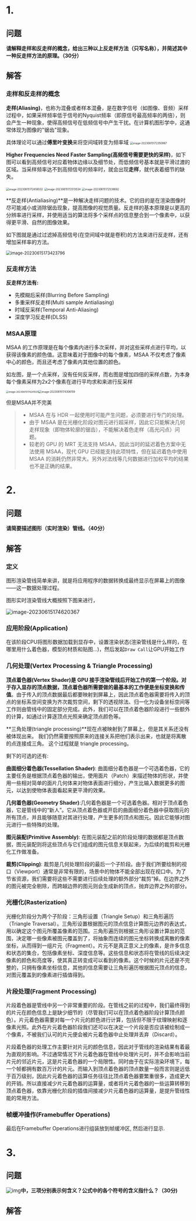 # 1.

## 问题

**请解释走样和反走样的概念，给出三种以上反走样方法（只写名称），并简述其中一种反走样方法的原理。（30分）**

## 解答

### 走样和反走样的概念

**走样(Aliasing)**，也称为混叠或者样本混叠，是在数字信号（如图像、音频）采样过程中，如果采样频率低于信号的Nyquist频率（即原信号最高频率的两倍），则会产生一种现象，使得高频信号在低频信号中产生干扰。在计算机图形学中，这通常体现为图像的"锯齿"现象。

具体理论可以通过**傅里叶变换**来将空间域转变为频率域
<img src="hw2.assets/image-20230615172350987.png" alt="image-20230615172350987" style="zoom:50%;" />

**Higher Frequencies Need Faster Sampling(高频信号需要更快的采样)**，如下图可以看到高频信号对应着物体边缘以及细节处，而低频信号基本就是平滑过渡的区域。当采样频率达不到高频信号的频率时，就会出现**走样**，就代表着细节的缺失。

<img src="hw2.assets/image-20230615172458532.png" alt="image-20230615172458532" style="zoom:50%;" />

<img src="hw2.assets/image-20230615172513534.png" alt="image-20230615172513534" style="zoom:50%;" />

<img src="hw2.assets/image-20230615172538692.png" alt="image-20230615172538692" style="zoom:50%;" />

**反走样(Antialiasing)**是一种解决走样问题的技术。它的目的是在渲染图像时尽可能减小或消除锯齿现象，提高图像的视觉质量。反走样的基本原理是以更高的分辨率进行采样，并使用适当的算法将多个采样点的信息整合到一个像素中，以获得更平滑、自然的图像效果。

如下图就是通过过滤掉高频信号(在空间域中就是卷积)的方法来进行反走样，还有增加采样率的方法。

<img src="hw2.assets/image-20230615173423796.png" alt="image-20230615173423796" style="zoom: 80%;" />

### 反走样方法

**反走样方法有:**

- 先模糊后采样(Blurring Before Sampling)
- 多重采样反走样(Multi sample Antialiasing)
- 时域反采样(Temporal Anti-Aliasing)
- 深度学习反走样(DLSS)

### MSAA原理

MSAA 的工作原理是在每个像素内进行多次采样，并对这些采样点进行平均，以获得该像素的颜色值。这意味着对于图像中的每个像素，MSAA 不仅考虑了像素中心的颜色，而且还考虑了像素内其他位置的颜色。

如左图，是一个点采样，没有任何反采样，而右图是增加四倍的采样点数，为本身每个像素采样为2x2个像素在进行平均求和来进行反采样

<img src="hw2.assets/image-20230615174241035.png" alt="image-20230615174241035" style="zoom:45%;" /><img src="hw2.assets/image-20230615174306159.png" alt="image-20230615174306159" style="zoom:50%;" />

但是MSAA并不完美

> - MSAA 在与 HDR 一起使用时可能产生问题，必须要进行专门的处理。
> - 由于 MSAA 是在光栅化阶段对图元进行超采样，因此它只能解决几何走样现象（即物体轮廓的锯齿），不能解决着色走样（高光闪点）问题。
> - 较老的 GPU 的 MRT 无法支持 MSAA，因此当时的延迟着色方案中无法使用 MSAA，现代 GPU 已经能支持此项特性，但在延迟着色中使用 MSAA 的消耗仍然非常大。另外对法线等几何数据进行加权平均的结果也不是正确的结果。

# 2.

## 问题

**请简要描述图形（实时渲染）管线。（40分）**

## 解答

### 定义

图形渲染管线简单来讲，就是将应用程序的数据转换成最终显示在屏幕上的图像——这一数据处理过程。

图形实时渲染管线大概按照下图来进行，

![image-20230615174620367](hw2.assets/image-20230615174620367.png)

### 应用阶段(Application)

在该阶段CPU将图形数据加载到显存中，设置渲染状态(渲染管线是什么样的，在哪里用什么着色器，模型的材质和贴图...)，然后发起`Draw Call`让GPU开始工作

### 几何处理(Vertex Processing & Triangle Processing)

**顶点着色器(Vertex Shader)**是 GPU 接手渲染管线后开始工作的第一个阶段。对于存入显存的顶点数据，顶点着色器所需要做的最基本的工作便是**坐标变换和传值**。由于传入的顶点数据最后都要映射到屏幕上，因此顶点着色器需要将传入的顶点的坐标系空间变换为齐次裁剪空间，剩下的透视除法、归一化为设备坐标空间等工作则由管线中的固定部分完成。此外，我们可以在顶点着色器阶段进行一些额外的计算，如通过计算逐顶点光照来确定顶点颜色等。

**三角处理(triangle processing)**现在点被映射到了屏幕上，但是其关系还没有被体现出来。 我们仍然需要按照原来的连接关系把他们表示出来，也就是将离散的点连接成三角。 这个过程就是 triangle processing。

剩下的可选的还有:

**曲面细分着色器(Tessellation Shader)**: 曲面细分着色器是一个可选着色器，它的主要任务是根据顶点着色器的输出，使用面片（Patch）来描述物体的形状，并使用一些相对简单的面片几何体来对物体表面进行细分，产生比输入数据更多的图元，以达到使物体表面看起来更平滑的效果。

**几何着色器(Geometry Shader)**:几何着色器是一个可选着色器。相对于顶点着色器，它是管线中的“新人”。它从顶点着色器或开启的曲面细分着色器中获取图元的所有顶点，并且能够随意对其进行处理，产生更多的顶点和图元。因此它能够对图元进行一些特殊的处理。

**图元装配(Primitive Assembly)**: 在图元装配之前的阶段处理的数据都是顶点数据，图元装配则将这些顶点与它们组成的图元信息关联起来，为后续的裁剪和光栅化工作做准备。

**裁剪(Clipping)**: 裁剪是几何处理阶段的最后一个子阶段。由于我们所要绘制的视口（Viewport）通常是非常有限的，场景中的物体不能全部出现在视口中。为了节省资源，我们需要将这些不需要进行后续处理的额外部分“裁剪”掉。在边界之外的图元被完全剔除，而跨越边界的图元则会生成新的顶点，抛弃边界之外的部分。

### 光栅化(Rasterization)

光栅化阶段分为两个子阶段：三角形设置（Triangle Setup）和三角形遍历（Triangle Traversal）。三角形设置根据图元的顶点信息计算图元边界的表达式，用以确定这个图元所覆盖像素的范围。三角形遍历则根据三角形设置计算出的范围，决定哪一些像素被图元覆盖到了，将抽象而连续的图元坐标转换成离散的像素坐标，从而得到一组片元（Fragment）。片元不是真正意义上的像素，是许多信息和状态的集合，包括像素坐标、深度信息等。这些信息和状态将在管线的后续决定像素的颜色和亮度等，使其真正转变成可以看到的像素。这个时候的片元还是不完整的，只拥有像素坐标信息，其他的信息需要让三角形遍历根据图元顶点的信息，对图元覆盖到的像素进行插值得到。

### 片段处理(Fragment Processing)

片段着色器是管线中另一个非常重要的阶段。在管线之前的过程中，我们最终得到的片元在颜色信息上是缺少细节的（尽管我们可以在顶点着色器阶段计算顶点颜色）。片元着色器需要对每一个片元的颜色进行计算，包括但不限于纹理映射和逐像素光照。此外在片元着色器阶段我们还可以在决定一个片段是否应该被绘制成一个像素，不被我们认可的片元便会被片元着色器中止处理并丢弃（Discard）。

片段着色器的处理工作主要针对片元的颜色信息，因此对于管线的渲染结果有着最为直观的影响。不过通常情况下片元着色器在管线中处理片元时，并不会影响当前片元的邻近片元，这是片元着色器的一个局限性。同时由于在实际渲染环境下，每一个帧都拥有数百万计的片元。而输入到顶点着色器的顶点数量一般而言则是远低于百万级别，因此片元着色器的运算任务往往比顶点着色器要繁重很多，造成更大的开销。所以直接减少片元着色器的运算量，或者将片元着色器的一些运算转移到顶点着色器，依靠光栅化阶段的插值间接减少片元着色器的运算量，是提升管线性能的常用方法。

### 帧缓冲操作(Framebuffer Operations)

最后在Framebuffer Operations进行组装放到帧缓冲区, 然后进行显示.

# 3.

## 问题

![img](hw2.assets/clip_image002.gif)**中，三项分别表示何含义？公式中的各个符号的含义指什么？（30分)**

## 解答

